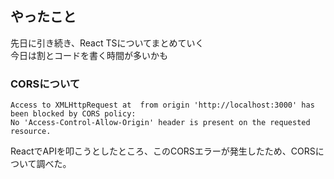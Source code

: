 ## やったこと
先日に引き続き、React TSについてまとめていく  
今日は割とコードを書く時間が多いかも

### CORSについて
```
Access to XMLHttpRequest at  from origin 'http://localhost:3000' has been blocked by CORS policy: 
No 'Access-Control-Allow-Origin' header is present on the requested resource.
```
ReactでAPIを叩こうとしたところ、このCORSエラーが発生したため、CORSについて調べた。
